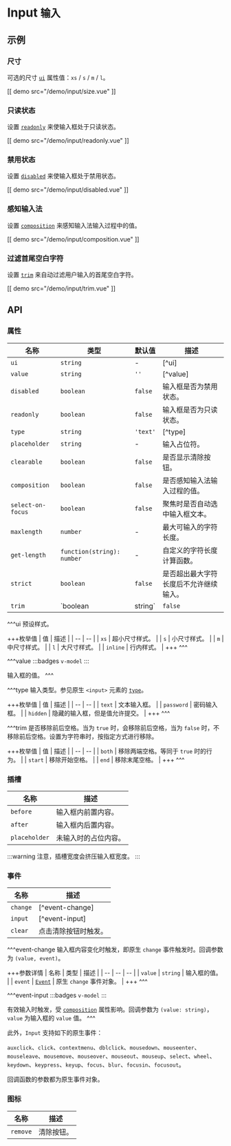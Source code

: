 # Input <small>输入</small>

## 示例

### 尺寸

可选的尺寸 [`ui`](#props-ui) 属性值：`xs` / `s` / `m` / `l`。

[[ demo src="/demo/input/size.vue" ]]

### 只读状态

设置 [`readonly`](#props-readonly) 来使输入框处于只读状态。

[[ demo src="/demo/input/readonly.vue" ]]

### 禁用状态

设置 [`disabled`](#props-disabled) 来使输入框处于禁用状态。

[[ demo src="/demo/input/disabled.vue" ]]

### 感知输入法

设置 [`composition`](#props-composition) 来感知输入法输入过程中的值。

[[ demo src="/demo/input/composition.vue" ]]

### 过滤首尾空白字符

设置 [`trim`](#props-trim) 来自动过滤用户输入的首尾空白字符。

[[ demo src="/demo/input/trim.vue" ]]

## API

### 属性

| 名称 | 类型 | 默认值 | 描述 |
| -- | -- | -- | -- |
| ``ui`` | `string` | - | [^ui] |
| ``value`` | `string` | `''` | [^value] |
| ``disabled`` | `boolean` | `false` | 输入框是否为禁用状态。 |
| ``readonly`` | `boolean` | `false` | 输入框是否为只读状态。 |
| ``type`` | `string` | `'text'` | [^type] |
| ``placeholder`` | `string` | - | 输入占位符。 |
| ``clearable`` | `boolean` | `false` | 是否显示清除按钮。 |
| ``composition`` | `boolean` | `false` | 是否感知输入法输入过程的值。 |
| ``select-on-focus`` | `boolean` | `false` | 聚焦时是否自动选中输入框文本。 |
| ``maxlength`` | `number` | - | 最大可输入的字符长度。 |
| ``get-length`` | `function(string): number` | - | 自定义的字符长度计算函数。 |
| ``strict`` | `boolean` | `false` | 是否超出最大字符长度后不允许继续输入。 |
| ``trim`` | `boolean | string` | `false` | [^trim] |

^^^ui
预设样式。

+++枚举值
| 值 | 描述 |
| -- | -- |
| `xs` | 超小尺寸样式。 |
| `s` | 小尺寸样式。 |
| `m` | 中尺寸样式。 |
| `l` | 大尺寸样式。 |
| `inline` | 行内样式。 |
+++
^^^

^^^value
:::badges
`v-model`
:::

输入框的值。
^^^

^^^type
输入类型。参见原生 `<input>` 元素的 [`type`](https://developer.mozilla.org/zh-CN/docs/Web/HTML/Element/Input#attr-type)。

+++枚举值
| 值 | 描述 |
| -- | -- |
| `text` | 文本输入框。 |
| `password` | 密码输入框。 |
| `hidden` | 隐藏的输入框，但是值允许提交。 |
+++
^^^

^^^trim
是否移除前后空格。当为 `true` 时，会移除前后空格，当为 `false` 时，不移除前后空格。设置为字符串时，按指定方式进行移除。

+++枚举值
| 值 | 描述 |
| -- | -- |
| `both` | 移除两端空格。等同于 `true` 时的行为。 |
| `start` | 移除开始空格。 |
| `end` | 移除末尾空格。 |
+++
^^^

### 插槽

| 名称 | 描述 |
| -- | -- |
| ``before`` | 输入框内前置内容。 |
| ``after`` | 输入框内后置内容。 |
| ``placeholder`` | 未输入时的占位内容。 |

:::warning
注意，插槽宽度会挤压输入框宽度。
:::

### 事件

| 名称 | 描述 |
| -- | -- |
| ``change`` | [^event-change] |
| ``input`` | [^event-input] |
| ``clear`` | 点击清除按钮时触发。 |

^^^event-change
输入框内容变化时触发，即原生 `change` 事件触发时。回调参数为 `(value, event)`。

+++参数详情
| 名称 | 类型 | 描述 |
| -- | -- | -- |
| `value` | `string` | 输入框的值。 |
| `event` | [`Event`](https://developer.mozilla.org/zh-CN/docs/Web/Events/change) | 原生 `change` 事件对象。 |
+++
^^^

^^^event-input
:::badges
`v-model`
:::

有效输入时触发，受 [`composition`](#props-composition) 属性影响。回调参数为 `(value: string)`，`value` 为输入框的 `value` 值。
^^^

此外，`Input` 支持如下的原生事件：

`auxclick`、`click`、`contextmenu`、`dblclick`、`mousedown`、`mouseenter`、`mouseleave`、`mousemove`、`mouseover`、`mouseout`、`mouseup`、`select`、`wheel`、`keydown`、`keypress`、`keyup`、`focus`、`blur`、`focusin`、`focusout`。

回调函数的参数都为原生事件对象。

### 图标

| 名称 | 描述 |
| -- | -- |
| ``remove`` | 清除按钮。 |
